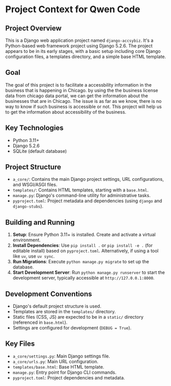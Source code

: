 # Project Context for Qwen Code

## Project Overview

This is a Django web application project named `django-accsybiz`. It's a Python-based web framework project using Django 5.2.6. The project appears to be in its early stages, with a basic setup including core Django configuration files, a templates directory, and a simple base HTML template.


## Goal

The goal of this project is to facilitate a accessbility information in the business that is happening in Chicago. by using the the business license data from chicago data portal, we can get the information about the businesses that are in Chicago. The issue is as far as we know, there is no way to know if such business is accessible or not. This project will help us to get the information about accessibility of the business.

## Key Technologies

- Python 3.11+
- Django 5.2.6
- SQLite (default database)

## Project Structure

- `a_core/`: Contains the main Django project settings, URL configurations, and WSGI/ASGI files.
- `templates/`: Contains HTML templates, starting with a `base.html`.
- `manage.py`: Django's command-line utility for administrative tasks.
- `pyproject.toml`: Project metadata and dependencies (using `django` and `django-stubs`).

## Building and Running

1.  **Setup**: Ensure Python 3.11+ is installed. Create and activate a virtual environment.
2.  **Install Dependencies**: Use `pip install .` or `pip install -e .` (for editable install) based on `pyproject.toml`. Alternatively, if using a tool like `uv`, use `uv sync`.
3.  **Run Migrations**: Execute `python manage.py migrate` to set up the database.
4.  **Start Development Server**: Run `python manage.py runserver` to start the development server, typically accessible at `http://127.0.0.1:8000`.

## Development Conventions

- Django's default project structure is used.
- Templates are stored in the `templates/` directory.
- Static files (CSS, JS) are expected to be in a `static/` directory (referenced in `base.html`).
- Settings are configured for development (`DEBUG = True`).

## Key Files

- `a_core/settings.py`: Main Django settings file.
- `a_core/urls.py`: Main URL configuration.
- `templates/base.html`: Base HTML template.
- `manage.py`: Entry point for Django CLI commands.
- `pyproject.toml`: Project dependencies and metadata.
